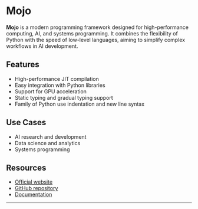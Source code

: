 # Mojo

**Mojo** is a modern programming framework designed for high-performance computing, AI, and systems programming. It combines the flexibility of Python with the speed of low-level languages, aiming to simplify complex workflows in AI development.

## Features

- High-performance JIT compilation  
- Easy integration with Python libraries  
- Support for GPU acceleration  
- Static typing and gradual typing support
- Family of Python use indentation and new line syntax

## Use Cases

- AI research and development  
- Data science and analytics  
- Systems programming  

## Resources

- [Official website](https://modular.com/mojo)  
- [GitHub repository](https://github.com/modular/mojo)  
- [Documentation](https://docs.modular.com/mojo/manual/get-started/)  

---
